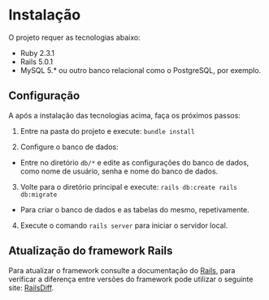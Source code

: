 # Instalação
O projeto requer as tecnologias abaixo:

* Ruby 2.3.1
* Rails 5.0.1
* MySQL 5.* ou outro banco relacional como o PostgreSQL, por exemplo.

## Configuração

A após a instalação das tecnologias acima, faça os próximos passos:

1. Entre na pasta do projeto e execute:
`bundle install`

2. Configure o banco de dados:
* Entre no diretório `db/*` e edite as configurações do banco de dados, como nome de usuário, senha e nome do banco de dados.

3. Volte para o diretório principal e execute:
`rails db:create
rails db:migrate`

* Para criar o banco de dados e as tabelas do mesmo, repetivamente.

4. Execute o comando `rails server` para iniciar o servidor local.

## Atualização do framework Rails
Para atualizar o framework consulte a documentação do [Rails](http://guides.rubyonrails.org/upgrading_ruby_on_rails.html), para verificar a diferença entre versões do framework pode utilizar o seguinte site: [RailsDiff](http://railsdiff.org/).
